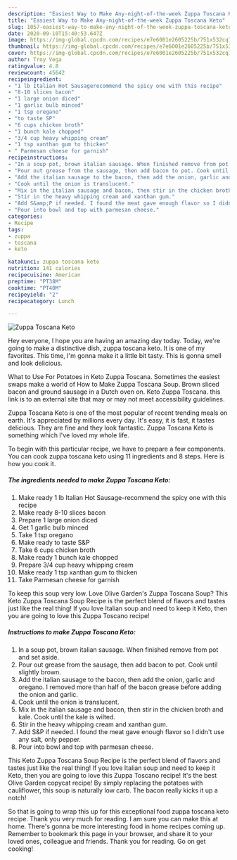 ```yaml
---
description: "Easiest Way to Make Any-night-of-the-week Zuppa Toscana Keto"
title: "Easiest Way to Make Any-night-of-the-week Zuppa Toscana Keto"
slug: 1057-easiest-way-to-make-any-night-of-the-week-zuppa-toscana-keto
date: 2020-09-10T15:40:53.647Z
image: https://img-global.cpcdn.com/recipes/e7e6001e2605225b/751x532cq70/zuppa-toscana-keto-recipe-main-photo.jpg
thumbnail: https://img-global.cpcdn.com/recipes/e7e6001e2605225b/751x532cq70/zuppa-toscana-keto-recipe-main-photo.jpg
cover: https://img-global.cpcdn.com/recipes/e7e6001e2605225b/751x532cq70/zuppa-toscana-keto-recipe-main-photo.jpg
author: Troy Vega
ratingvalue: 4.8
reviewcount: 45642
recipeingredient:
- "1 lb Italian Hot Sausagerecommend the spicy one with this recipe"
- "8-10 slices bacon"
- "1 large onion diced"
- "1 garlic bulb minced"
- "1 tsp oregano"
- "to taste SP"
- "6 cups chicken broth"
- "1 bunch kale chopped"
- "3/4 cup heavy whipping cream"
- "1 tsp xanthan gum to thicken"
- " Parmesan cheese for garnish"
recipeinstructions:
- "In a soup pot, brown italian sausage. When finished remove from pot and set aside."
- "Pour out grease from the sausage, then add bacon to pot. Cook until slightly brown."
- "Add the italian sausage to the bacon, then add the onion, garlic and oregano. I removed more than half of the bacon grease before adding the onion and garlic."
- "Cook until the onion is translucent."
- "Mix in the italian sausage and bacon, then stir in the chicken broth and kale. Cook until the kale is wilted."
- "Stir in the heavy whipping cream and xanthan gum."
- "Add S&amp;P if needed. I found the meat gave enough flavor so I didn&#39;t use any salt, only pepper."
- "Pour into bowl and top with parmesan cheese."
categories:
- Recipe
tags:
- zuppa
- toscana
- keto

katakunci: zuppa toscana keto 
nutrition: 141 calories
recipecuisine: American
preptime: "PT38M"
cooktime: "PT40M"
recipeyield: "2"
recipecategory: Lunch

---
```



![Zuppa Toscana Keto](https://img-global.cpcdn.com/recipes/e7e6001e2605225b/751x532cq70/zuppa-toscana-keto-recipe-main-photo.jpg)

Hey everyone, I hope you are having an amazing day today. Today, we're going to make a distinctive dish, zuppa toscana keto. It is one of my favorites. This time, I'm gonna make it a little bit tasty. This is gonna smell and look delicious.

What to Use For Potatoes in Keto Zuppa Toscana. Sometimes the easiest swaps make a world of How to Make Zuppa Toscana Soup. Brown sliced bacon and ground sausage in a Dutch oven on. Keto Zuppa Toscana. this link is to an external site that may or may not meet accessibility guidelines.

Zuppa Toscana Keto is one of the most popular of recent trending meals on earth. It's appreciated by millions every day. It's easy, it is fast, it tastes delicious. They are fine and they look fantastic. Zuppa Toscana Keto is something which I've loved my whole life.


To begin with this particular recipe, we have to prepare a few components. You can cook zuppa toscana keto using 11 ingredients and 8 steps. Here is how you cook it.

<!--inarticleads1-->

##### The ingredients needed to make Zuppa Toscana Keto:

1. Make ready 1 lb Italian Hot Sausage-recommend the spicy one with this recipe
1. Make ready 8-10 slices bacon
1. Prepare 1 large onion diced
1. Get 1 garlic bulb minced
1. Take 1 tsp oregano
1. Make ready to taste S&amp;P
1. Take 6 cups chicken broth
1. Make ready 1 bunch kale chopped
1. Prepare 3/4 cup heavy whipping cream
1. Make ready 1 tsp xanthan gum to thicken
1. Take  Parmesan cheese for garnish


To keep this soup very low. Love Olive Garden&#39;s Zuppa Toscana Soup? This Keto Zuppa Toscana Soup Recipe is the perfect blend of flavors and tastes just like the real thing! If you love Italian soup and need to keep it Keto, then you are going to love this Zuppa Toscano recipe! 

<!--inarticleads2-->

##### Instructions to make Zuppa Toscana Keto:

1. In a soup pot, brown italian sausage. When finished remove from pot and set aside.
1. Pour out grease from the sausage, then add bacon to pot. Cook until slightly brown.
1. Add the italian sausage to the bacon, then add the onion, garlic and oregano. I removed more than half of the bacon grease before adding the onion and garlic.
1. Cook until the onion is translucent.
1. Mix in the italian sausage and bacon, then stir in the chicken broth and kale. Cook until the kale is wilted.
1. Stir in the heavy whipping cream and xanthan gum.
1. Add S&amp;P if needed. I found the meat gave enough flavor so I didn&#39;t use any salt, only pepper.
1. Pour into bowl and top with parmesan cheese.


This Keto Zuppa Toscana Soup Recipe is the perfect blend of flavors and tastes just like the real thing! If you love Italian soup and need to keep it Keto, then you are going to love this Zuppa Toscano recipe! It&#39;s the best Olive Garden copycat recipe! By simply replacing the potatoes with cauliflower, this soup is naturally low carb. The bacon really kicks it up a notch! 

So that is going to wrap this up for this exceptional food zuppa toscana keto recipe. Thank you very much for reading. I am sure you can make this at home. There's gonna be more interesting food in home recipes coming up. Remember to bookmark this page in your browser, and share it to your loved ones, colleague and friends. Thank you for reading. Go on get cooking!

